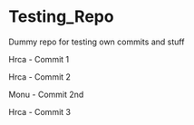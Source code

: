 # Testing_Repo
Dummy repo for testing own commits and stuff

Hrca - Commit 1

Hrca - Commit 2


Monu - Commit 2nd

Hrca - Commit 3
